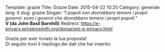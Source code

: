 Template: grazie
Title: Grazie
Date: 2015-04-22 10:20
Category: generale
lang: it
slug: grazie
Slogan: <i>"I popoli non dovrebbero temere i propri governi: sono i governi che dovrebbero temere i propri popoli."</i><br/><b>V (da John Basil Barnhill)</b>
Redirect: https://e-privacy.winstonsmith.org/donazioni-e-privacy.html


Grazie per aver inviato la tua proposta!  
Di seguito trovi il riepilogo dei dati che hai inserito:

<div id="summary"></div>
